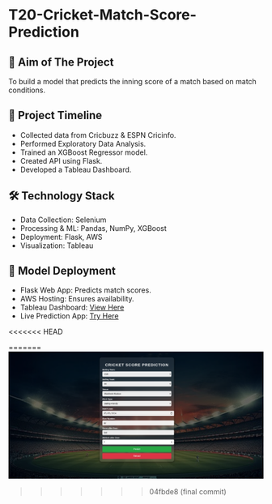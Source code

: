 # T20-Cricket-Match-Score-Prediction

## 📌 Aim of The Project
To build a model that predicts the inning score of a match based on match conditions.

## 📅 Project Timeline

- Collected data from Cricbuzz & ESPN Cricinfo.
- Performed Exploratory Data Analysis.
- Trained an XGBoost Regressor model.
- Created API using Flask.
- Developed a Tableau Dashboard.

## 🛠️ Technology Stack

- Data Collection: Selenium
- Processing & ML: Pandas, NumPy, XGBoost
- Deployment: Flask, AWS
- Visualization: Tableau

## 🚀 Model Deployment

- Flask Web App: Predicts match scores.
- AWS Hosting: Ensures availability.
- Tableau Dashboard: [View Here](https://public.tableau.com/views/ipl_project_17351555949170/Dashboard2?:language=en-US&publish=yes&:sid=&:redirect=auth&:display_count=n&:origin=viz_share_link)
- Live Prediction App: [Try Here](http://13.60.202.76:5000/)  

<<<<<<< HEAD
  
=======
  ![UI](UI/Screenshot.png)
>>>>>>> 04fbde8 (final commit)

  




